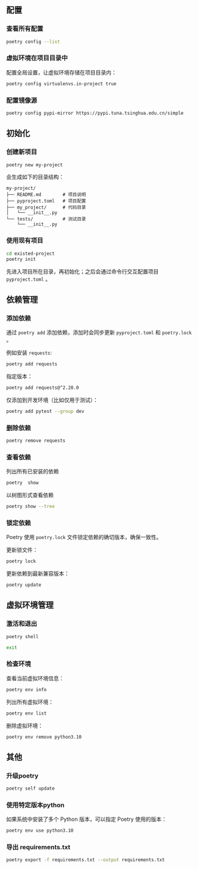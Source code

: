 ## 配置

### 查看所有配置

```bash
poetry config --list
```

### 虚拟环境在项目目录中

配置全局设置，让虚拟环境存储在项目目录内：

```bash
poetry config virtualenvs.in-project true
```

### 配置镜像源

```bash
poetry config pypi-mirror https://pypi.tuna.tsinghua.edu.cn/simple
```



## 初始化

### 创建新项目

```bash
poetry new my-project
```

会生成如下的目录结构：

```text
my-project/
├── README.md        # 项目说明
├── pyproject.toml   # 项目配置
├── my_project/      # 代码目录
│   └── __init__.py
└── tests/           # 测试目录
    └── __init__.py

```

### 使用现有项目

```bash
cd existed-project
poetry init
```

先进入项目所在目录，再初始化；之后会通过命令行交互配置项目 `pyproject.toml` 。



## 依赖管理

### 添加依赖

通过 `poetry add` 添加依赖，添加时会同步更新 `pyproject.toml`  和  `poetry.lock`  。

例如安装 `requests`:

```bash
poetry add requests
```

指定版本：

```bash
poetry add requests@^2.28.0
```

仅添加到开发环境（比如仅用于测试）：

```bash
poetry add pytest --group dev
```

### 删除依赖

```bash
poetry remove requests
```

###  查看依赖

列出所有已安装的依赖

```bash
poetry  show
```

以树图形式查看依赖

```bash
poetry show --tree
```

### 锁定依赖

Poetry 使用 `poetry.lock` 文件锁定依赖的确切版本，确保一致性。

更新锁文件：

```bash
poetry lock
```

更新依赖到最新兼容版本：

```bash
poetry update
```



## 虚拟环境管理

### 激活和退出

```bash
poetry shell
```

```bash
exit
```

### 检查环境

查看当前虚拟环境信息：

```bash
poetry env info
```

列出所有虚拟环境：

```bash
poetry env list
```

删除虚拟环境：

```bash
poetry env remove python3.10
```



## 其他

### 升级poetry

```bash
poetry self update
```

### 使用特定版本python

如果系统中安装了多个 Python 版本，可以指定 Poetry 使用的版本：

```bash
poetry env use python3.10
```

### 导出 requirements.txt

```bash
poetry export -f requirements.txt --output requirements.txt
```
